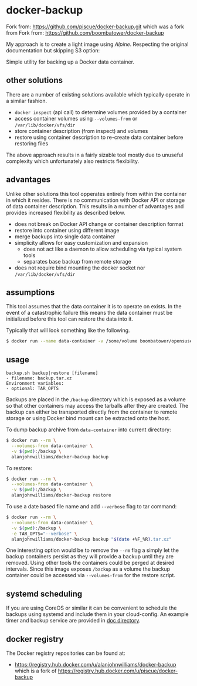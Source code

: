 docker-backup
=============
Fork from: https://github.com/piscue/docker-backup.git
which was a fork from
  Fork from: https://github.com/boombatower/docker-backup

My approach is to create a light image using *Alpine*.
Respecting the original documentation but skipping S3 option:

Simple utility for backing up a Docker data container.

other solutions
---------------
There are a number of existing solutions available which typically operate in a
similar fashion.

- `docker inspect` (api call) to determine volumes provided by a container
- access container volumes using `--volumes-from` or `/var/lib/docker/vfs/dir`
- store container description (from inspect) and volumes
- restore using container description to re-create data container before
  restoring files

The above approach results in a fairly sizable tool mostly due to unuseful
complexity which unfortunately also restricts flexibility.

advantages
----------
Unlike other solutions this tool opperates entirely from within the container
in which it resides. There is no communication with Docker API or storage of
data container description. This results in a number of advantages and provides
increased flexibility as described below.

- does not break on Docker API change or container description format
- restore into container using different image
- merge backups into single data container
- simplicity allows for easy customization and expansion
  - does not act like a daemon to allow scheduling via typical system tools
  - separates base backup from remote storage
- does not require bind mounting the docker socket nor `/var/lib/docker/vfs/dir`

assumptions
-----------
This tool assumes that the data container it is to operate on exists. In the
event of a catastrophic failure this means the data container must be
initialized before this tool can restore the data into it.

Typically that will look something like the following.
```sh
$ docker run --name data-container -v /some/volume boombatower/opensuse /bin/true
```

usage
-----
```
backup.sh backup|restore [filename]
- filename: backup.tar.xz
Environment variables:
- optional: TAR_OPTS
```

Backups are placed in the `/backup` directory which is exposed as a volume so
that other containers may access the tarballs after they are created. The
backup can either be transported directly from the container to remote storage
or using Docker bind mount can be extracted onto the host.

To dump backup archive from `data-container` into current directory:
```sh
$ docker run --rm \
  --volumes-from data-container \
  -v $(pwd):/backup \
  alanjohnwilliams/docker-backup backup
```

To restore:
```sh
$ docker run --rm \
  --volumes-from data-container \
  -v $(pwd):/backup \
  alanjohnwilliams/docker-backup restore
```

To use a date based file name and add `--verbose` flag to tar command:
```sh
$ docker run --rm \
  --volumes-from data-container \
  -v $(pwd):/backup \
  -e TAR_OPTS="--verbose" \
  alanjohnwilliams/docker-backup backup "$(date +%F_%R).tar.xz"
```

One interesting option would be to remove the `--rm` flag a simply let the
backup containers persist as they will provide a backup until they are removed.
Using other tools the containers could be perged at desired intervals. Since
this image exposes `/backup` as a volume the backup container could be accessed
via `--volumes-from` for the restore script.


systemd scheduling
------------------
If you are using CoreOS or similar it can be convenient to schedule the backups
using systemd and include them in your cloud-config. An example timer and
backup service are provided in [doc directory](doc).

docker registry
---------------
The Docker registry repositories can be found at:
- https://registry.hub.docker.com/u/alanjohnwilliams/docker-backup
  which is a fork of https://registry.hub.docker.com/u/piscue/docker-backup
